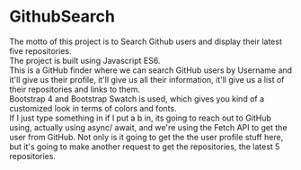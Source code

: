 # GithubSearch
The motto of this project is to Search Github users and display their latest five repositories. <br />
The project is built using Javascript ES6.<br />
This is a GitHub finder where we can search GitHub users by Username and it'll give us their profile, it'll give us all their information, it'll give us a list of their repositories and links to them.<br />
Bootstrap 4 and Bootstrap Swatch is used, which gives you kind of a customized look in terms of colors and fonts.</br> 
If I just type something in if I put a b in, its going to reach out to GitHub using, actually using async/ await, and we're using the Fetch API to get the user from GitHub. Not only is it going to get the the user profile stuff here, but it's going to make another request to get the repositories, the latest 5 repositories.


